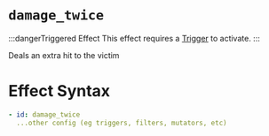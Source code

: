 # `damage_twice`
:::dangerTriggered Effect
This effect requires a [Trigger](https://plugins.auxilor.io/effects/all-triggers) to activate.
:::

Deals an extra hit to the victim

# Effect Syntax
```yaml
- id: damage_twice
  ...other config (eg triggers, filters, mutators, etc)
```
